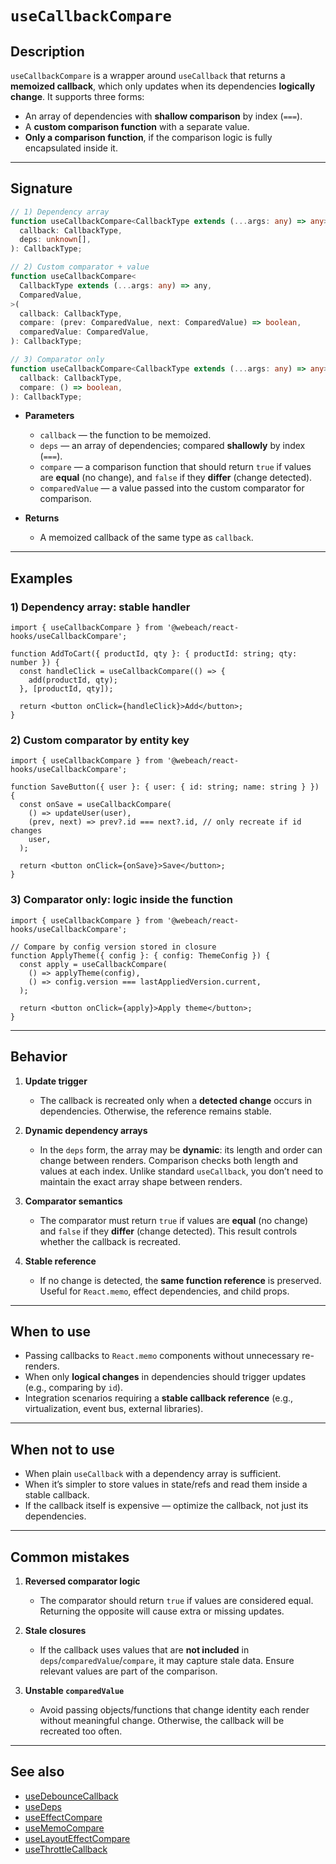 # `useCallbackCompare`

## Description

`useCallbackCompare` is a wrapper around `useCallback` that returns a **memoized callback**, which only updates when its dependencies **logically change**. It supports three forms:

- An array of dependencies with **shallow comparison** by index (`===`).
- A **custom comparison function** with a separate value.
- **Only a comparison function**, if the comparison logic is fully encapsulated inside it.

---

## Signature

```ts
// 1) Dependency array
function useCallbackCompare<CallbackType extends (...args: any) => any>(
  callback: CallbackType,
  deps: unknown[],
): CallbackType;

// 2) Custom comparator + value
function useCallbackCompare<
  CallbackType extends (...args: any) => any,
  ComparedValue,
>(
  callback: CallbackType,
  compare: (prev: ComparedValue, next: ComparedValue) => boolean,
  comparedValue: ComparedValue,
): CallbackType;

// 3) Comparator only
function useCallbackCompare<CallbackType extends (...args: any) => any>(
  callback: CallbackType,
  compare: () => boolean,
): CallbackType;
```

- **Parameters**
   - `callback` — the function to be memoized.
   - `deps` — an array of dependencies; compared **shallowly** by index (`===`).
   - `compare` — a comparison function that should return `true` if values are **equal** (no change), and `false` if they **differ** (change detected).
   - `comparedValue` — a value passed into the custom comparator for comparison.

- **Returns**
   - A memoized callback of the same type as `callback`.

---

## Examples

### 1) Dependency array: stable handler

```tsx
import { useCallbackCompare } from '@webeach/react-hooks/useCallbackCompare';

function AddToCart({ productId, qty }: { productId: string; qty: number }) {
  const handleClick = useCallbackCompare(() => {
    add(productId, qty);
  }, [productId, qty]);

  return <button onClick={handleClick}>Add</button>;
}
```

### 2) Custom comparator by entity key

```tsx
import { useCallbackCompare } from '@webeach/react-hooks/useCallbackCompare';

function SaveButton({ user }: { user: { id: string; name: string } }) {
  const onSave = useCallbackCompare(
    () => updateUser(user),
    (prev, next) => prev?.id === next?.id, // only recreate if id changes
    user,
  );

  return <button onClick={onSave}>Save</button>;
}
```

### 3) Comparator only: logic inside the function

```tsx
import { useCallbackCompare } from '@webeach/react-hooks/useCallbackCompare';

// Compare by config version stored in closure
function ApplyTheme({ config }: { config: ThemeConfig }) {
  const apply = useCallbackCompare(
    () => applyTheme(config),
    () => config.version === lastAppliedVersion.current,
  );

  return <button onClick={apply}>Apply theme</button>;
}
```

---

## Behavior

1. **Update trigger**
   - The callback is recreated only when a **detected change** occurs in dependencies. Otherwise, the reference remains stable.

2. **Dynamic dependency arrays**
   - In the `deps` form, the array may be **dynamic**: its length and order can change between renders. Comparison checks both length and values at each index. Unlike standard `useCallback`, you don’t need to maintain the exact array shape between renders.

3. **Comparator semantics**
   - The comparator must return `true` if values are **equal** (no change) and `false` if they **differ** (change detected). This result controls whether the callback is recreated.

4. **Stable reference**
   - If no change is detected, the **same function reference** is preserved. Useful for `React.memo`, effect dependencies, and child props.

---

## When to use

- Passing callbacks to `React.memo` components without unnecessary re-renders.
- When only **logical changes** in dependencies should trigger updates (e.g., comparing by `id`).
- Integration scenarios requiring a **stable callback reference** (e.g., virtualization, event bus, external libraries).

---

## When **not** to use

- When plain `useCallback` with a dependency array is sufficient.
- When it’s simpler to store values in state/refs and read them inside a stable callback.
- If the callback itself is expensive — optimize the callback, not just its dependencies.

---

## Common mistakes

1. **Reversed comparator logic**
   - The comparator should return `true` if values are considered equal. Returning the opposite will cause extra or missing updates.

2. **Stale closures**
   - If the callback uses values that are **not included** in `deps`/`comparedValue`/`compare`, it may capture stale data. Ensure relevant values are part of the comparison.

3. **Unstable `comparedValue`**
   - Avoid passing objects/functions that change identity each render without meaningful change. Otherwise, the callback will be recreated too often.

---

## See also

- [useDebounceCallback](useDebounceCallback.md)
- [useDeps](useDeps.md)
- [useEffectCompare](useEffectCompare.md)
- [useMemoCompare](useMemoCompare.md)
- [useLayoutEffectCompare](useLayoutEffectCompare.md)
- [useThrottleCallback](useThrottleCallback.md)
